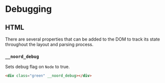 # Debugging

## HTML

There are several properties that can be added to the DOM to track its state throughout the layout and parsing process.

### `__noord_debug`

Sets debug flag on `Node` to true.

```html
<div class="green" __noord_debug></div>
```
